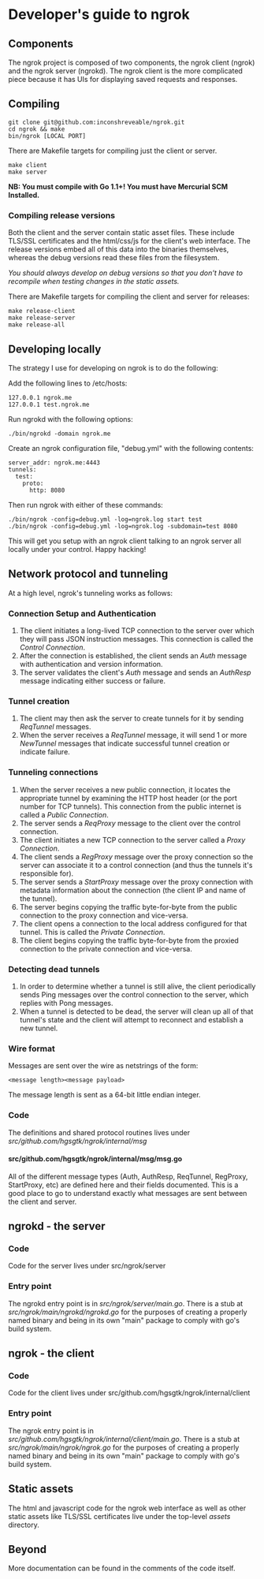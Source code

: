 # Developer's guide to ngrok


## Components
The ngrok project is composed of two components, the ngrok client (ngrok) and the ngrok server (ngrokd).
The ngrok client is the more complicated piece because it has UIs for displaying saved requests and responses.

## Compiling

    git clone git@github.com:inconshreveable/ngrok.git
    cd ngrok && make
    bin/ngrok [LOCAL PORT]

There are Makefile targets for compiling just the client or server.

    make client
    make server

**NB: You must compile with Go 1.1+! You must have Mercurial SCM Installed.**

### Compiling release versions
Both the client and the server contain static asset files.
These include TLS/SSL certificates and the html/css/js for the client's web interface.
The release versions embed all of this data into the binaries themselves, whereas the debug versions read these files from the filesystem.

*You should always develop on debug versions so that you don't have to recompile when testing changes in the static assets.*

There are Makefile targets for compiling the client and server for releases:

    make release-client
    make release-server
    make release-all


## Developing locally
The strategy I use for developing on ngrok is to do the following:

Add the following lines to /etc/hosts:

    127.0.0.1 ngrok.me
    127.0.0.1 test.ngrok.me

Run ngrokd with the following options:

    ./bin/ngrokd -domain ngrok.me

Create an ngrok configuration file, "debug.yml" with the following contents:

    server_addr: ngrok.me:4443
    tunnels:
      test:
        proto:
          http: 8080


Then run ngrok with either of these commands:

    ./bin/ngrok -config=debug.yml -log=ngrok.log start test
    ./bin/ngrok -config=debug.yml -log=ngrok.log -subdomain=test 8080

This will get you setup with an ngrok client talking to an ngrok server all locally under your control. Happy hacking!


## Network protocol and tunneling
At a high level, ngrok's tunneling works as follows:

### Connection Setup and Authentication
1. The client initiates a long-lived TCP connection to the server over which they will pass JSON instruction messages. This connection is called the *Control Connection*.
1. After the connection is established, the client sends an *Auth* message with authentication and version information.
1. The server validates the client's *Auth* message and sends an *AuthResp* message indicating either success or failure.

### Tunnel creation
1. The client may then ask the server to create tunnels for it by sending *ReqTunnel* messages. 
1. When the server receives a *ReqTunnel* message, it will send 1 or more *NewTunnel* messages that indicate successful tunnel creation or indicate failure.

### Tunneling connections
1. When the server receives a new public connection, it locates the appropriate tunnel by examining the HTTP host header (or the port number for TCP tunnels). This connection from the public internet is called a *Public Connection*.
1. The server sends a *ReqProxy* message to the client over the control connection.
1. The client initiates a new TCP connection to the server called a *Proxy Connection*.
1. The client sends a *RegProxy* message over the proxy connection so the server can associate it to a control connection (and thus the tunnels it's responsible for).
1. The server sends a *StartProxy* message over the proxy connection with metadata information about the connection (the client IP and name of the tunnel).
1. The server begins copying the traffic byte-for-byte from the public connection to the proxy connection and vice-versa.
1. The client opens a connection to the local address configured for that tunnel. This is called the *Private Connection*.
1. The client begins copying the traffic byte-for-byte from the proxied connection to the private connection and vice-versa.

### Detecting dead tunnels
1. In order to determine whether a tunnel is still alive, the client periodically sends Ping messages over the control connection to the server, which replies with Pong messages.
1. When a tunnel is detected to be dead, the server will clean up all of that tunnel's state and the client will attempt to reconnect and establish a new tunnel.

### Wire format
Messages are sent over the wire as netstrings of the form:

    <message length><message payload>

The message length is sent as a 64-bit little endian integer.

### Code
The definitions and shared protocol routines lives under _src/github.com/hgsgtk/ngrok/internal/msg_

#### src/github.com/hgsgtk/ngrok/internal/msg/msg.go
All of the different message types (Auth, AuthResp, ReqTunnel, RegProxy, StartProxy, etc) are defined here and their fields documented. This is a good place to go to understand exactly what messages are sent between the client and server.
    
## ngrokd - the server
### Code
Code for the server lives under src/ngrok/server

### Entry point
The ngrokd entry point is in _src/ngrok/server/main.go_.
There is a stub at _src/ngrok/main/ngrokd/ngrokd.go_ for the purposes of creating a properly named binary and being in its own "main" package to comply with go's build system.

## ngrok - the client
### Code
Code for the client lives under src/github.com/hgsgtk/ngrok/internal/client

### Entry point
The ngrok entry point is in _src/github.com/hgsgtk/ngrok/internal/client/main.go_.
There is a stub at _src/ngrok/main/ngrok/ngrok.go_ for the purposes of creating a properly named binary and being in its own "main" package to comply with go's build system.

## Static assets
The html and javascript code for the ngrok web interface as well as other static assets like TLS/SSL certificates live under the top-level _assets_ directory.

## Beyond
More documentation can be found in the comments of the code itself.
